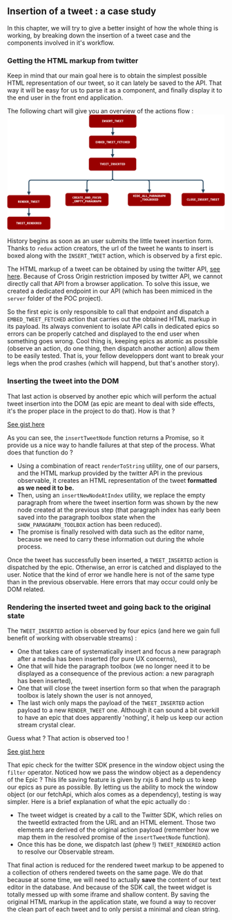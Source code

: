 ## Insertion of a tweet : a case study

In this chapter, we will try to give a better insight of how the whole thing is
working, by breaking down the insertion of a tweet case and the components
involved in it's workflow.

### Getting the HTML markup from twitter

Keep in mind that our main goal here is to obtain the simplest possible HTML
representation of our tweet, so it can lately be saved to the API. That way it
will be easy for us to parse it as a component, and finally display it to the
end user in the front end application.

The following chart will give you an overview of the actions flow :
![Insert tweet action flow chart](https://github.com/jaljo/articles/raw/314724209eb27b7b1d61795341934c4783084bee/images/text-editor/RTE.png)

History begins as soon as an user submits the little tweet insertion form.
Thanks to `redux` action creators, the url of the tweet he wants to insert is
boxed along with the `INSERT_TWEET` action, which is observed by a first epic.

The HTML markup of a tweet can be obtained by using the twitter API,
[see here](https://developer.twitter.com/en/docs/twitter-for-websites/embedded-tweets/overview).
Because of Cross Origin restriction imposed by twitter API, we cannot directly
call that API from a browser application. To solve this issue, we created a
dedicated endpoint in our API (which has been mimiced in the `server` folder of
the POC project).

So the first epic is only responsible to call that endpoint and dispatch a
`EMBED_TWEET_FETCHED` action that carries out the obtained HTML markup in its
payload. Its always convenient to isolate API calls in dedicated epics so errors
can be properly catched and displayed to the end user when something goes wrong.
Cool thing is, keeping epics as atomic as possible (observe an action, do one
thing, then dispatch another action) allow them to be easily tested. That is,
your fellow developpers dont want to break your legs when the prod crashes
(which will happend, but that's another story).

### Inserting the tweet into the DOM

That last action is observed by another epic which will perform the actual tweet
insertion into the DOM (as epic are meant to deal with side effects, it's the
proper place in the project to do that). How is that ?

[See gist here](https://gist.github.com/jaljo/4c8f83acc48766b930d7d584fe9ed22b)

As you can see, the `insertTweetNode` function returns a Promise, so it provide
us a nice way to handle failures at that step of the process. What does that
function do ?

- Using a combination of react `renderToString` utility, one of our parsers, and
the HTML markup provided by the twitter API in the previous observable, it
creates an HTML representation of the tweet **formatted as we need it to be.**
- Then, using an `insertNewNodeAtIndex` utility, we replace the empty paragraph
from where the tweet insertion form was shown by the new node created at the
previous step (that paragraph index has early been saved into the paragraph
toolbox state when the `SHOW_PARAGRAPH_TOOLBOX` action has been reduced).
- The promise is finally resolved with data such as the editor name, because we
need to carry these information out during the whole process.

Once the tweet has successfully been inserted, a `TWEET_INSERTED` action is
dispatched  by the epic. Otherwise, an error is catched and displayed to the
user. Notice that the kind of error we handle here is not of the same type than
in the previous observable. Here errors that may occur could only be DOM related.

### Rendering the inserted tweet and going back to the original state

The `TWEET_INSERTED` action is observed by four epics (and here we gain full
benefit of working with observable streams) :
- One that takes care of systematically insert and focus a new paragraph after a
media has been inserted (for pure UX concerns),
- One that will hide the paragraph toolbox (we no longer need it to be displayed
as a consequence of the previous action: a new paragraph has been inserted),
- One that will close the tweet insertion form so that when the paragraph toolbox
is lately shown the user is not annoyed,
- The last wich only maps the payload of the `TWEET_INSERTED` action payload to
a new `RENDER_TWEET` one. Although it can sound a bit overkill to have an epic
that does apparently 'nothing', it help us keep our action stream crystal clear.

Guess what ? That action is observed too !

[See gist here](https://gist.github.com/jaljo/006cab23716b9076dfcd5b2032d03081)

That epic check for the twitter SDK presence in the window object using the
`filter` operator. Noticed how we pass the window object as a dependency of
the Epic ? This life saving feature is given by rxjs 6 and help us to keep our
epics as pure as possible. By letting us the ability to mock the window object
(or our fetchApi, which alos comes as a dependency), testing is way simpler.
Here is a brief explanation of what the epic actually do :

- The tweet widget is created by a call to the Twitter SDK, which relies on the
tweetId extracted from the URL and an HTML element. Those two elements are
derived of the original action payload (remember how we map them in the resolved
promise of the `insertTweetNode` function).
- Once this has be done, we dispatch last (phew !) `TWEET_RENDERED` action to
resolve our Observable stream.

That final action is reduced for the rendered tweet markup to be appened to a
collection of others rendered tweets on the same page. We do that because at
some time, we will need to actually **save** the content of our text editor in
the database. And because of the SDK call, the tweet widget is totally messed up
with some iframe and shallow content. By saving the original HTML markup in the
application state, we found a way to recover the clean part of each tweet and to
only persist a minimal and clean string.
